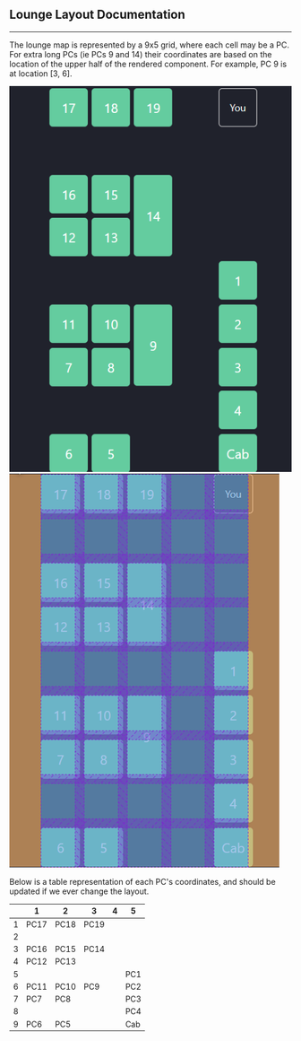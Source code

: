 ## Lounge Layout Documentation
------------
The lounge map is represented by a 9x5 grid, where each cell may be a PC. For extra long PCs (ie PCs 9 and 14) their coordinates are based on the location of the upper half of the rendered component. For example, PC 9 is at location [3, 6].

![alt text](./images/lounge-actual.png)
![alt text](./images/lounge-grid.png)

Below is a table representation of each PC's coordinates, and should be updated if we ever change the layout.

|   | 1 | 2 | 3 | 4 | 5 |
|---|---|---|---|---|---|
| 1 | PC17 | PC18 | PC19 |   |   |
| 2 |   |   |   |   |   |
| 3 | PC16 | PC15 | PC14 |   |   |
| 4 | PC12 | PC13 |   |   |   |
| 5 |   |   |   |   | PC1 |
| 6 | PC11 | PC10 | PC9 |   | PC2 |
| 7 | PC7 | PC8 |   |   | PC3 |
| 8 |   |   |   |   | PC4 |
| 9 | PC6 | PC5 |   |   | Cab |